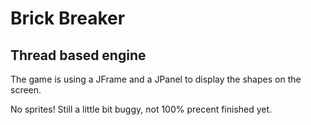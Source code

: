 # Brick Breaker

## Thread based engine

The game is using a JFrame and a JPanel to display the shapes on the screen.

No sprites!
Still a little bit buggy, not 100% precent finished yet.

